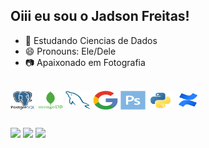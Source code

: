 ## Oiii eu sou o Jadson Freitas!

- 🌱 Estudando Ciencias de Dados
- 😄 Pronouns: Ele/Dele
- 📷 Apaixonado em Fotografia 



<div style="display: inline_block"><br>
  <img align="center" alt="JF-Postgresql" height="30" width="40" src="https://github.com/devicons/devicon/blob/master/icons/postgresql/postgresql-original-wordmark.svg">
  <img align="center" alt="JF-Mongodb" height="30" width="40" src="https://github.com/devicons/devicon/blob/master/icons/mongodb/mongodb-plain-wordmark.svg">
  <img align="center" alt="JF-Mysql" height="30" width="40" src="https://github.com/devicons/devicon/blob/master/icons/mysql/mysql-original.svg">
  <img align="center" alt="JF-Google" height="30" width="40" src="https://github.com/devicons/devicon/blob/master/icons/google/google-original.svg">
  <img align="center" alt="JF-PS" height="30" width="40" src="https://github.com/devicons/devicon/blob/master/icons/photoshop/photoshop-plain.svg">
  <img align="center" alt="JF-Python" height="30" width="40" src="https://raw.githubusercontent.com/devicons/devicon/master/icons/python/python-original.svg">
  <img align="center" alt="JF-Conf" height="30" width="40" src="https://github.com/devicons/devicon/blob/master/icons/confluence/confluence-original.svg">
  
    
  
  ##
 
<div> 
  <a href="https://instagram.com/j4dsonfreitas_ph" target="_blank"><img src="https://img.shields.io/badge/-Instagram-%23E4405F?style=for-the-badge&logo=instagram&logoColor=white" target="_blank"></a>
  <a href = "mailto:jadsonaf@gmail.com"><img src="https://img.shields.io/badge/-Gmail-%23333?style=for-the-badge&logo=gmail&logoColor=white" target="_blank"></a>
  <a href="https://www.linkedin.com/in/jadsonfreitasaraujo" target="_blank"><img src="https://img.shields.io/badge/-LinkedIn-%230077B5?style=for-the-badge&logo=linkedin&logoColor=white" target="_blank"></a> 
</div>



